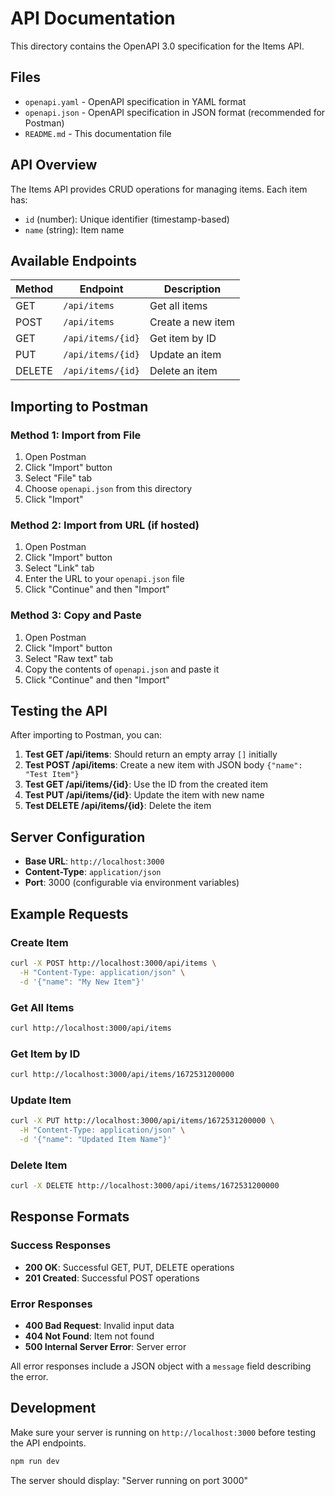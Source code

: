 # API Documentation

This directory contains the OpenAPI 3.0 specification for the Items API.

## Files

- `openapi.yaml` - OpenAPI specification in YAML format
- `openapi.json` - OpenAPI specification in JSON format (recommended for Postman)
- `README.md` - This documentation file

## API Overview

The Items API provides CRUD operations for managing items. Each item has:
- `id` (number): Unique identifier (timestamp-based)
- `name` (string): Item name

## Available Endpoints

| Method | Endpoint | Description |
|--------|----------|-------------|
| GET | `/api/items` | Get all items |
| POST | `/api/items` | Create a new item |
| GET | `/api/items/{id}` | Get item by ID |
| PUT | `/api/items/{id}` | Update an item |
| DELETE | `/api/items/{id}` | Delete an item |

## Importing to Postman

### Method 1: Import from File
1. Open Postman
2. Click "Import" button
3. Select "File" tab
4. Choose `openapi.json` from this directory
5. Click "Import"

### Method 2: Import from URL (if hosted)
1. Open Postman
2. Click "Import" button
3. Select "Link" tab
4. Enter the URL to your `openapi.json` file
5. Click "Continue" and then "Import"

### Method 3: Copy and Paste
1. Open Postman
2. Click "Import" button
3. Select "Raw text" tab
4. Copy the contents of `openapi.json` and paste it
5. Click "Continue" and then "Import"

## Testing the API

After importing to Postman, you can:

1. **Test GET /api/items**: Should return an empty array `[]` initially
2. **Test POST /api/items**: Create a new item with JSON body `{"name": "Test Item"}`
3. **Test GET /api/items/{id}**: Use the ID from the created item
4. **Test PUT /api/items/{id}**: Update the item with new name
5. **Test DELETE /api/items/{id}**: Delete the item

## Server Configuration

- **Base URL**: `http://localhost:3000`
- **Content-Type**: `application/json`
- **Port**: 3000 (configurable via environment variables)

## Example Requests

### Create Item
```bash
curl -X POST http://localhost:3000/api/items \
  -H "Content-Type: application/json" \
  -d '{"name": "My New Item"}'
```

### Get All Items
```bash
curl http://localhost:3000/api/items
```

### Get Item by ID
```bash
curl http://localhost:3000/api/items/1672531200000
```

### Update Item
```bash
curl -X PUT http://localhost:3000/api/items/1672531200000 \
  -H "Content-Type: application/json" \
  -d '{"name": "Updated Item Name"}'
```

### Delete Item
```bash
curl -X DELETE http://localhost:3000/api/items/1672531200000
```

## Response Formats

### Success Responses
- **200 OK**: Successful GET, PUT, DELETE operations
- **201 Created**: Successful POST operations

### Error Responses
- **400 Bad Request**: Invalid input data
- **404 Not Found**: Item not found
- **500 Internal Server Error**: Server error

All error responses include a JSON object with a `message` field describing the error.

## Development

Make sure your server is running on `http://localhost:3000` before testing the API endpoints.

```bash
npm run dev
```

The server should display: "Server running on port 3000"